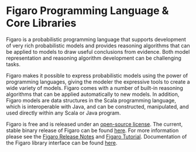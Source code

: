 Figaro Programming Language & Core Libraries
=
Figaro is a probabilistic programming language that supports development of very rich probabilistic models and provides reasoning algorithms that can be applied to models to draw useful conclusions from evidence. Both model representation and reasoning algorithm development can be challenging tasks.

Figaro makes it possible to express probabilistic models using the power of programming languages, giving the modeler the expressive tools to create a wide variety of models. Figaro comes with a number of built-in reasoning algorithms that can be applied automatically to new models. In addition, Figaro models are data structures in the Scala programming language, which is interoperable with Java, and can be constructed, manipulated, and used directly within any Scala or Java program.

Figaro is free and is released under an [open-source license](https://github.com/p2t2/figaro/blob/master/LICENSE). The current, stable binary release of Figaro can be found [here](https://www.cra.com/work/case-studies/figaro). For more information please see the [Figaro Release Notes](https://www.cra.com/sites/default/files/pdf/Figaro_release_notes.pdf) and [Figaro Tutorial](https://www.cra.com/sites/default/files/pdf/Figaro_Tutorial.pdf). Documentation of the Figaro library interface can be found [here](https://www.cra.com/Figaro_ScalaDoc/index.html).
